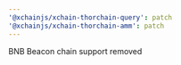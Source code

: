 ```yaml
---
'@xchainjs/xchain-thorchain-query': patch
'@xchainjs/xchain-thorchain-amm': patch
---
```


BNB Beacon chain support removed
